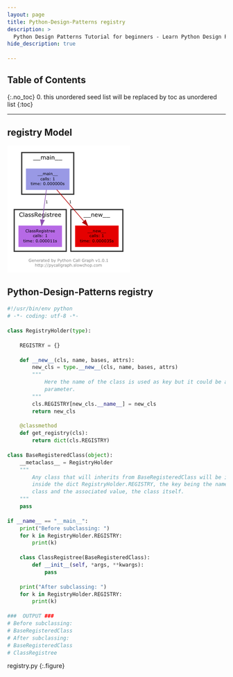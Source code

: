 ```yaml
---
layout: page
title: Python-Design-Patterns registry
description: >
  Python Design Patterns Tutorial for beginners - Learn Python Design Patterns in simple and easy steps starting from basic to advanced concepts with examples ...
hide_description: true

---
```


## Table of Contents
{:.no_toc}
0. this unordered seed list will be replaced by toc as unordered list
{:toc}

---

## registry Model

![](/courses/python-fesign-patterns/behavioral/viz/registry.py.png)

## Python-Design-Patterns registry

```py
#!/usr/bin/env python
# -*- coding: utf-8 -*-

class RegistryHolder(type):

    REGISTRY = {}

    def __new__(cls, name, bases, attrs):
        new_cls = type.__new__(cls, name, bases, attrs)
        """
            Here the name of the class is used as key but it could be any class
            parameter.
        """
        cls.REGISTRY[new_cls.__name__] = new_cls
        return new_cls

    @classmethod
    def get_registry(cls):
        return dict(cls.REGISTRY)

class BaseRegisteredClass(object):
    __metaclass__ = RegistryHolder
    """
        Any class that will inherits from BaseRegisteredClass will be included
        inside the dict RegistryHolder.REGISTRY, the key being the name of the
        class and the associated value, the class itself.
    """
    pass

if __name__ == "__main__":
    print("Before subclassing: ")
    for k in RegistryHolder.REGISTRY:
        print(k)

    class ClassRegistree(BaseRegisteredClass):
        def __init__(self, *args, **kwargs):
            pass

    print("After subclassing: ")
    for k in RegistryHolder.REGISTRY:
        print(k)

###  OUTPUT ###
# Before subclassing:
# BaseRegisteredClass
# After subclassing:
# BaseRegisteredClass
# ClassRegistree
```
registry.py
{:.figure}
